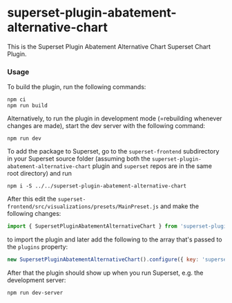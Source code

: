 # superset-plugin-abatement-alternative-chart

This is the Superset Plugin Abatement Alternative Chart Superset Chart Plugin.

### Usage

To build the plugin, run the following commands:

```
npm ci
npm run build
```

Alternatively, to run the plugin in development mode (=rebuilding whenever changes are made), start the dev server with the following command:

```
npm run dev
```

To add the package to Superset, go to the `superset-frontend` subdirectory in your Superset source folder (assuming both the `superset-plugin-abatement-alternative-chart` plugin and `superset` repos are in the same root directory) and run
```
npm i -S ../../superset-plugin-abatement-alternative-chart
```

After this edit the `superset-frontend/src/visualizations/presets/MainPreset.js` and make the following changes:

```js
import { SupersetPluginAbatementAlternativeChart } from 'superset-plugin-abatement-alternative-chart';
```

to import the plugin and later add the following to the array that's passed to the `plugins` property:
```js
new SupersetPluginAbatementAlternativeChart().configure({ key: 'superset-plugin-abatement-alternative-chart' }),
```

After that the plugin should show up when you run Superset, e.g. the development server:

```
npm run dev-server
```
